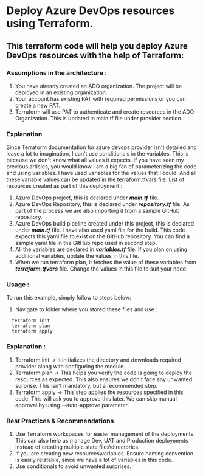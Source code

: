 # **Deploy Azure DevOps resources using Terraform.**
## This terraform code will help you deploy Azure DevOps resources with the help of Terraform:

### **Assumptions in the architecture :**

1. You have already created an ADO organization. The project will be deployed in an existing organization. 
2. Your account has existing PAT with required permissions or you can create a new PAT.
3. Terraform will use PAT to authenticate and create resources in the ADO Organization. This is updated in main.tf file under provider section.

### **Explanation**

Since Terraform documentation for azure devops provider isn't detailed and leave a lot to imagination, I can't use conditionals in the variables. This is because we don't know what all values it expects. If you have seen my previous articles, you would know I am a big fan of parameterizing the code and using variables. I have used variables for the values that I could. And all these variable values can be updated in the terraform.tfvars file. List of resources created as part of this deployment :

1. Azure DevOps project, this is declared under ***main.tf*** file.
2. Azure DevOps Repository, this is declared under ***repository.tf*** file. As part of the process we are also importing it from a sample GitHub repository.
3. Azure DevOps build pipeline created under this project, this is declared under ***main.tf*** file. I have also used yaml file for the build. This code expects this yaml file to exist on the GitHub repository. You can find a sample yaml file in the GitHub repo used in second step.
4. All the variables are declared in ***variables.tf*** file. If you plan on using additional variables, update the values in this file.
5. When we run terraform plan, it fetches the value of these variables from ***terraform.tfvars*** file. Change the values in this file to suit your need.


### **Usage :**

To run this example, simply follow to steps below:

1. Navigate to folder where you stored these files and use :

``` 
  terraform init
  terraform plan
  terraform apply

```
### **Explanation :**

1. Terraform init -> It initializes the directory and downloads required provider along with configuring the module.
2. Terraform plan -> This helps you verify the code is going to deploy the resources as expected. This also ensures we don't face any unwanted surprise. This isn't mandatory, but a recommended step.
3. Terraform apply -> This step applies the resources specified in this code. This will ask you to approve this later. We can skip manual approval by using --auto-approve parameter.

### **Best Practices & Recommendations**

1. Use Terraform workspaces for easier management of the deployments. This can also help us manage Dev, UAT and Production deployments instead of creating multiple state files\directories.
2. If you are creating new resources\variables. Ensure naming convention is easily relatable, since we have a lot of variables in this code.
3. Use conditionals to avoid unwanted surprises.
